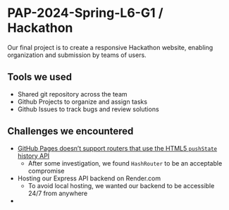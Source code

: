 # PAP-2024-Spring-L6-G1 / Hackathon
Our final project is to create a responsive Hackathon website, enabling organization and submission by teams of users.

## Tools we used
* Shared git repository across the team
* Github Projects to organize and assign tasks
* Github Issues to track bugs and review solutions

## Challenges we encountered
* [GitHub Pages doesn’t support routers that use the HTML5 `pushState` history API](https://create-react-app.dev/docs/deployment/#notes-on-client-side-routing)
  * After some investigation, we found `HashRouter` to be an acceptable compromise
* Hosting our Express API backend on Render.com
  * To avoid local hosting, we wanted our backend to be accessible 24/7 from anywhere
* 